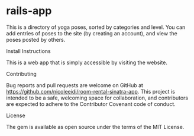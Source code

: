 # rails-app

This is a directory of yoga poses, sorted by categories and level. You can add entries of poses to the site (by creating an account), and view the poses posted by others.

Install Instructions

This is a web app that is simply accessible by visiting the website.

Contributing

Bug reports and pull requests are welcome on GitHub at https://github.com/nicoleeidi/room-rental-sinatra-app. This project is intended to be a safe, welcoming space for collaboration, and contributors are expected to adhere to the Contributor Covenant code of conduct.

License

The gem is available as open source under the terms of the MIT License.
